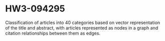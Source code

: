 # HW3-094295
Classification of articles into 40 categories based on vector representation of the title and abstract, with articles represented as nodes in a graph and citation relationships between them as edges.
